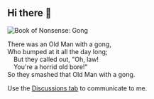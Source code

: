 ## Hi there 👋

![Book of Nonsense: Gong](https://upload.wikimedia.org/wikipedia/commons/thumb/d/db/Edward_Lear_A_Book_of_Nonsense_08.jpg/330px-Edward_Lear_A_Book_of_Nonsense_08.jpg)

There was an Old Man with a gong,<br>
Who bumped at it all the day long;<br>
&emsp;But they called out, "Oh, law!<br>
&emsp;You're a horrid old bore!"<br>
So they smashed that Old Man with a gong.

Use the [Discussions tab](https://github.com/rvc11main/rvc11main/discussions) to communicate to me.
